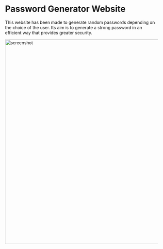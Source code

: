 # Password Generator Website

This website has been made to generate random passwords depending on the choice of the user. Its aim is to generate a strong password in an efficient way that provides greater security. 


<img width="674" alt="screenshot" src="/Users/emahalimi/projects/password-generator/assets/images/Screen Shot 2022-06-15 at 4.20.56 PM.png">

